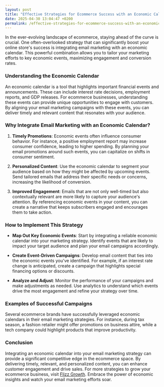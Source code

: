 ```yaml
---
layout: post
title: "Effective Strategies for Ecommerce Success with an Economic Calendar"
date: 2025-04-30 13:04:47 +0200
permalink: /effective-strategies-for-ecommerce-success-with-an-economic-calendar/
---
```



In the ever-evolving landscape of ecommerce, staying ahead of the curve is crucial. One often-overlooked strategy that can significantly boost your online store's success is integrating email marketing with an economic calendar. This powerful combination allows you to tailor your marketing efforts to key economic events, maximizing engagement and conversion rates.

### Understanding the Economic Calendar

An economic calendar is a tool that highlights important financial events and announcements. These can include interest rate decisions, employment reports, and GDP releases. For ecommerce businesses, understanding these events can provide unique opportunities to engage with customers. By aligning your email marketing campaigns with these events, you can deliver timely and relevant content that resonates with your audience.

### Why Integrate Email Marketing with an Economic Calendar?

1. **Timely Promotions**: Economic events often influence consumer behavior. For instance, a positive employment report may increase consumer confidence, leading to higher spending. By planning your email promotions around such events, you can capitalize on shifts in consumer sentiment.

2. **Personalized Content**: Use the economic calendar to segment your audience based on how they might be affected by upcoming events. Send tailored emails that address their specific needs or concerns, increasing the likelihood of conversion.

3. **Improved Engagement**: Emails that are not only well-timed but also contextually relevant are more likely to capture your audience's attention. By referencing economic events in your content, you can create a narrative that keeps subscribers engaged and encourages them to take action.

### How to Implement This Strategy

- **Map Out Key Economic Events**: Start by integrating a reliable economic calendar into your marketing strategy. Identify events that are likely to impact your target audience and plan your email campaigns accordingly.

- **Create Event-Driven Campaigns**: Develop email content that ties into the economic events you've identified. For example, if an interest rate change is anticipated, create a campaign that highlights special financing options or discounts.

- **Analyze and Adjust**: Monitor the performance of your campaigns and make adjustments as needed. Use analytics to understand which events drive the most engagement and refine your strategy over time.

### Examples of Successful Campaigns

Several ecommerce brands have successfully leveraged economic calendars in their email marketing strategies. For instance, during tax season, a fashion retailer might offer promotions on business attire, while a tech company could highlight products that improve productivity.

### Conclusion

Integrating an economic calendar into your email marketing strategy can provide a significant competitive edge in the ecommerce space. By delivering timely, relevant, and personalized content, you can enhance customer engagement and drive sales. For more strategies to grow your ecommerce business, visit [Flizz Growth](https://flizzgrowth.com). Embrace the power of economic insights and watch your email marketing efforts soar.
